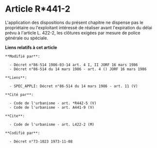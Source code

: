 # Article R*441-2

L'application des dispositions du présent chapitre ne dispense pas le propriétaire ou l'exploitant intéressé de réaliser
avant l'expiration du délai prévu à l'article L. 422-2, les clôtures exigées par mesure de police générale ou spéciale.

**Liens relatifs à cet article**

	**Modifié par**:

	  - Décret n°86-514 1986-03-14 art. 4 I, II JORF 16 mars 1986
	  - Décret n°86-514 du 14 mars 1986 - art. 4 () JORF 16 mars 1986

	**Liens**:

	  - SPEC_APPLI: Décret n°86-514 du 14 mars 1986 - art. 11 (V)

	**Cité par**:

	  - Code de l'urbanisme - art. *R442-5 (V)
	  - Code de l'urbanisme - art. A441-9 (V)

	**Cite**:

	  - Code de l'urbanisme - art. L422-2 (M)

	**Codifié par**:

	  - Décret n°73-1023 1973-11-08
